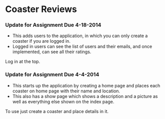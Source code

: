 # Coaster Reviews

### Update for Assignment Due 4-18-2014

* This adds users to the application, in which you can only create a coaster if you are logged in.
* Logged in users can see the list of users and their emails, and once implemented, can see all their ratings.

Log in at the top.

### Update for Assignment Due 4-4-2014

* This starts up the application by creating a home page and places each coaster on home page with their name and     location.
* This also has a show page which shows a description and a picture as well as everything else shown on the index page.

To use just create a coaster and place details in it.